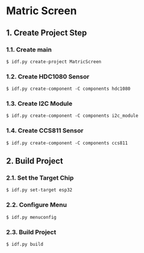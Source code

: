 # Matric Screen

## 1. Create Project Step
### 1.1. Create main
```shell
$ idf.py create-project MatricScreen 
```

### 1.2. Create HDC1080 Sensor

```shell
$ idf.py create-component -C components hdc1080 
```

### 1.3. Create I2C Module

```shell
$ idf.py create-component -C components i2c_module
```

### 1.4. Create CCS811 Sensor
```shell
$ idf.py create-component -C components ccs811
```

## 2. Build Project
### 2.1. Set the Target Chip
```shell
$ idf.py set-target esp32
```

### 2.2. Configure Menu 
```shell
$ idf.py menuconfig
```

### 2.3. Build Project
```shell
$ idf.py build
```
